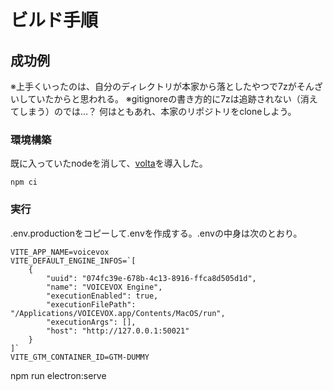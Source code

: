 # ビルド手順
## 成功例
※上手くいったのは、自分のディレクトリが本家から落としたやつで7zがそんざいしていたからと思われる。
※gitignoreの書き方的に7zは追跡されない（消えてしまう）のでは…？
何はともあれ、本家のリポジトリをcloneしよう。
### 環境構築
既に入っていたnodeを消して、[volta](https://www.geeklibrary.jp/counter-attack/volta/#%25e8%2587%25aa%25e5%258b%2595%25e8%25a8%25ad%25e5%25ae%259a%25e3%2581%2599%25e3%2582%258b%25e4%25ba%25ba%25e7%2594%25a8)を導入した。
```
npm ci
```
### 実行
.env.productionをコピーして.envを作成する。.envの中身は次のとおり。
```
VITE_APP_NAME=voicevox
VITE_DEFAULT_ENGINE_INFOS=`[
    {
        "uuid": "074fc39e-678b-4c13-8916-ffca8d505d1d",
        "name": "VOICEVOX Engine",
        "executionEnabled": true,
        "executionFilePath": "/Applications/VOICEVOX.app/Contents/MacOS/run",
        "executionArgs": [],
        "host": "http://127.0.0.1:50021"
    }
]`
VITE_GTM_CONTAINER_ID=GTM-DUMMY

```
npm run electron:serve
```
